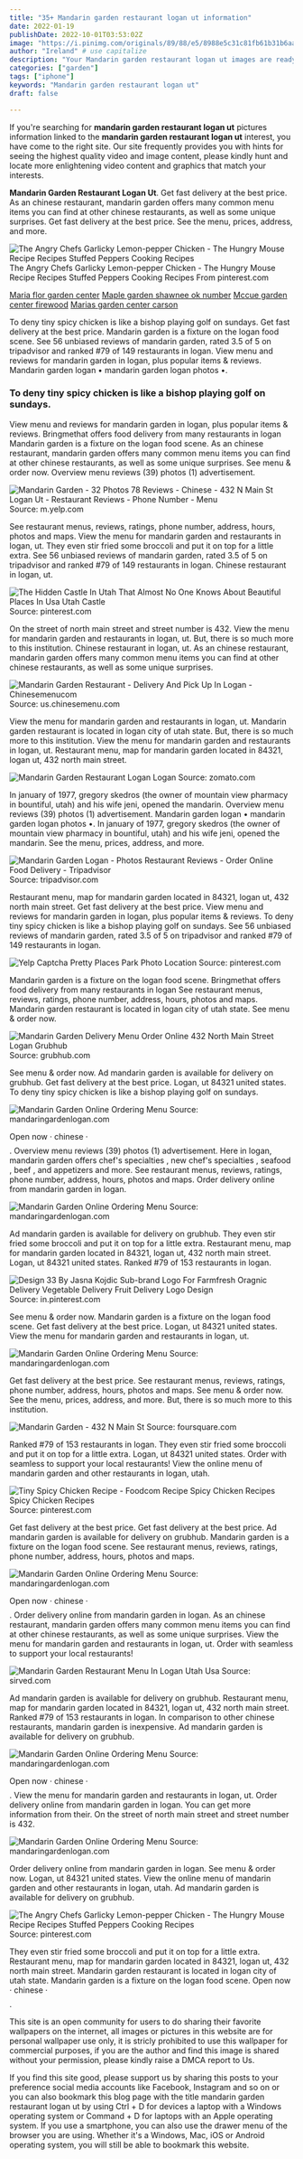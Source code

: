 ```yaml
---
title: "35+ Mandarin garden restaurant logan ut information"
date: 2022-01-19
publishDate: 2022-10-01T03:53:02Z
image: "https://i.pinimg.com/originals/89/88/e5/8988e5c31c81fb61b31b6aa3d1af8de4.jpg"
author: "Ireland" # use capitalize
description: "Your Mandarin garden restaurant logan ut images are ready in this website. Mandarin garden restaurant logan ut are a topic that is being searched for and liked by netizens now. You can Download the Mandarin garden restaurant logan ut files here. Find and Download all free vectors."
categories: ["garden"]
tags: ["iphone"]
keywords: "Mandarin garden restaurant logan ut"
draft: false

---
```


If you're searching for **mandarin garden restaurant logan ut** pictures information linked to the **mandarin garden restaurant logan ut** interest, you have come to the right  site.  Our site frequently  provides you with  hints  for seeing  the highest  quality video and image  content, please kindly hunt and locate more enlightening video content and graphics  that match your interests.

**Mandarin Garden Restaurant Logan Ut**. Get fast delivery at the best price. As an chinese restaurant, mandarin garden offers many common menu items you can find at other chinese restaurants, as well as some unique surprises. Get fast delivery at the best price. See the menu, prices, address, and more.

![The Angry Chefs Garlicky Lemon-pepper Chicken - The Hungry Mouse Recipe Recipes Stuffed Peppers Cooking Recipes](https://i.pinimg.com/originals/89/88/e5/8988e5c31c81fb61b31b6aa3d1af8de4.jpg "The Angry Chefs Garlicky Lemon-pepper Chicken - The Hungry Mouse Recipe Recipes Stuffed Peppers Cooking Recipes")
The Angry Chefs Garlicky Lemon-pepper Chicken - The Hungry Mouse Recipe Recipes Stuffed Peppers Cooking Recipes From pinterest.com

[Maria flor garden center](/maria-flor-garden-center/)
[Maple garden shawnee ok number](/maple-garden-shawnee-ok-number/)
[Mccue garden center firewood](/mccue-garden-center-firewood/)
[Marias garden center carson](/marias-garden-center-carson/)

To deny tiny spicy chicken is like a bishop playing golf on sundays. Get fast delivery at the best price. Mandarin garden is a fixture on the logan food scene. See 56 unbiased reviews of mandarin garden, rated 3.5 of 5 on tripadvisor and ranked #79 of 149 restaurants in logan. View menu and reviews for mandarin garden in logan, plus popular items &amp; reviews. Mandarin garden logan • mandarin garden logan photos •.

### To deny tiny spicy chicken is like a bishop playing golf on sundays.

View menu and reviews for mandarin garden in logan, plus popular items &amp; reviews. Bringmethat offers food delivery from many restaurants in logan Mandarin garden is a fixture on the logan food scene. As an chinese restaurant, mandarin garden offers many common menu items you can find at other chinese restaurants, as well as some unique surprises. See menu &amp; order now. Overview menu reviews (39) photos (1) advertisement.


![Mandarin Garden - 32 Photos 78 Reviews - Chinese - 432 N Main St Logan Ut - Restaurant Reviews - Phone Number - Menu](https://s3-media0.fl.yelpcdn.com/bphoto/trepxe-gjFQPuYG_p3S2AA/348s.jpg "Mandarin Garden - 32 Photos 78 Reviews - Chinese - 432 N Main St Logan Ut - Restaurant Reviews - Phone Number - Menu")
Source: m.yelp.com

See restaurant menus, reviews, ratings, phone number, address, hours, photos and maps. View the menu for mandarin garden and restaurants in logan, ut. They even stir fried some broccoli and put it on top for a little extra. See 56 unbiased reviews of mandarin garden, rated 3.5 of 5 on tripadvisor and ranked #79 of 149 restaurants in logan. Chinese restaurant in logan, ut.

![The Hidden Castle In Utah That Almost No One Knows About Beautiful Places In Usa Utah Castle](https://i.pinimg.com/736x/49/32/2b/49322b61ec849d93d01801def9b0e2a9.jpg "The Hidden Castle In Utah That Almost No One Knows About Beautiful Places In Usa Utah Castle")
Source: pinterest.com

On the street of north main street and street number is 432. View the menu for mandarin garden and restaurants in logan, ut. But, there is so much more to this institution. Chinese restaurant in logan, ut. As an chinese restaurant, mandarin garden offers many common menu items you can find at other chinese restaurants, as well as some unique surprises.

![Mandarin Garden Restaurant - Delivery And Pick Up In Logan - Chinesemenucom](https://file1.chinesemenu.com/restaurant/201306/1370494809607.jpg "Mandarin Garden Restaurant - Delivery And Pick Up In Logan - Chinesemenucom")
Source: us.chinesemenu.com

View the menu for mandarin garden and restaurants in logan, ut. Mandarin garden restaurant is located in logan city of utah state. But, there is so much more to this institution. View the menu for mandarin garden and restaurants in logan, ut. Restaurant menu, map for mandarin garden located in 84321, logan ut, 432 north main street.

![Mandarin Garden Restaurant Logan Logan](https://b.zmtcdn.com/data/menus/909/17668909/4216f208edbaeffe36e4e03ab717ca5e.jpg?fit=around%7C200%3A200&amp;crop=200%3A200%3B%2A%2C%2A "Mandarin Garden Restaurant Logan Logan")
Source: zomato.com

In january of 1977, gregory skedros (the owner of mountain view pharmacy in bountiful, utah) and his wife jeni, opened the mandarin. Overview menu reviews (39) photos (1) advertisement. Mandarin garden logan • mandarin garden logan photos •. In january of 1977, gregory skedros (the owner of mountain view pharmacy in bountiful, utah) and his wife jeni, opened the mandarin. See the menu, prices, address, and more.

![Mandarin Garden Logan - Photos Restaurant Reviews - Order Online Food Delivery - Tripadvisor](https://media-cdn.tripadvisor.com/media/photo-s/10/ae/e3/de/photo2jpg.jpg "Mandarin Garden Logan - Photos Restaurant Reviews - Order Online Food Delivery - Tripadvisor")
Source: tripadvisor.com

Restaurant menu, map for mandarin garden located in 84321, logan ut, 432 north main street. Get fast delivery at the best price. View menu and reviews for mandarin garden in logan, plus popular items &amp; reviews. To deny tiny spicy chicken is like a bishop playing golf on sundays. See 56 unbiased reviews of mandarin garden, rated 3.5 of 5 on tripadvisor and ranked #79 of 149 restaurants in logan.

![Yelp Captcha Pretty Places Park Photo Location](https://i.pinimg.com/originals/9f/6a/16/9f6a160a7a5b0f73fa4fd526e84fbbba.jpg "Yelp Captcha Pretty Places Park Photo Location")
Source: pinterest.com

Mandarin garden is a fixture on the logan food scene. Bringmethat offers food delivery from many restaurants in logan See restaurant menus, reviews, ratings, phone number, address, hours, photos and maps. Mandarin garden restaurant is located in logan city of utah state. See menu &amp; order now.

![Mandarin Garden Delivery Menu Order Online 432 North Main Street Logan Grubhub](https://media-cdn.grubhub.com/image/upload/d_search:browse-images:default.jpg/w_1200,h_800,f_auto,fl_lossy,q_80,c_fit/frn4hzg44jj1adegqhz7 "Mandarin Garden Delivery Menu Order Online 432 North Main Street Logan Grubhub")
Source: grubhub.com

See menu &amp; order now. Ad mandarin garden is available for delivery on grubhub. Get fast delivery at the best price. Logan, ut 84321 united states. To deny tiny spicy chicken is like a bishop playing golf on sundays.

![Mandarin Garden Online Ordering Menu](https://mandaringardenlogan.com/images/banner12.jpg "Mandarin Garden Online Ordering Menu")
Source: mandaringardenlogan.com

Open now · chinese · $$$$. Overview menu reviews (39) photos (1) advertisement. Here in logan, mandarin garden offers chef&#039;s specialties , new chef&#039;s specialties , seafood , beef , and appetizers and more. See restaurant menus, reviews, ratings, phone number, address, hours, photos and maps. Order delivery online from mandarin garden in logan.

![Mandarin Garden Online Ordering Menu](https://mandaringardenlogan.com/images/banner10.jpg "Mandarin Garden Online Ordering Menu")
Source: mandaringardenlogan.com

Ad mandarin garden is available for delivery on grubhub. They even stir fried some broccoli and put it on top for a little extra. Restaurant menu, map for mandarin garden located in 84321, logan ut, 432 north main street. Logan, ut 84321 united states. Ranked #79 of 153 restaurants in logan.

![Design 33 By Jasna Kojdic Sub-brand Logo For Farmfresh Oragnic Delivery Vegetable Delivery Fruit Delivery Logo Design](https://i.pinimg.com/originals/c8/b7/a4/c8b7a49b20268208b44276859fd4ccad.png "Design 33 By Jasna Kojdic Sub-brand Logo For Farmfresh Oragnic Delivery Vegetable Delivery Fruit Delivery Logo Design")
Source: in.pinterest.com

See menu &amp; order now. Mandarin garden is a fixture on the logan food scene. Get fast delivery at the best price. Logan, ut 84321 united states. View the menu for mandarin garden and restaurants in logan, ut.

![Mandarin Garden Online Ordering Menu](https://mandaringardenlogan.com/images/banner13.jpg "Mandarin Garden Online Ordering Menu")
Source: mandaringardenlogan.com

Get fast delivery at the best price. See restaurant menus, reviews, ratings, phone number, address, hours, photos and maps. See menu &amp; order now. See the menu, prices, address, and more. But, there is so much more to this institution.

![Mandarin Garden - 432 N Main St](https://fastly.4sqi.net/img/general/600x600/1537727_m7Sn4ew8Uv3wQypBUn9yq7vD1fwOLR9uKH57GuLmogg.jpg "Mandarin Garden - 432 N Main St")
Source: foursquare.com

Ranked #79 of 153 restaurants in logan. They even stir fried some broccoli and put it on top for a little extra. Logan, ut 84321 united states. Order with seamless to support your local restaurants! View the online menu of mandarin garden and other restaurants in logan, utah.

![Tiny Spicy Chicken Recipe - Foodcom Recipe Spicy Chicken Recipes Spicy Chicken Recipes](https://i.pinimg.com/474x/82/07/d1/8207d1ce9ff25e0c0b68af48399a4590--spicy-chicken-recipes-cheat-day.jpg "Tiny Spicy Chicken Recipe - Foodcom Recipe Spicy Chicken Recipes Spicy Chicken Recipes")
Source: pinterest.com

Get fast delivery at the best price. Get fast delivery at the best price. Ad mandarin garden is available for delivery on grubhub. Mandarin garden is a fixture on the logan food scene. See restaurant menus, reviews, ratings, phone number, address, hours, photos and maps.

![Mandarin Garden Online Ordering Menu](https://mandaringardenlogan.com/images/banner14.jpg "Mandarin Garden Online Ordering Menu")
Source: mandaringardenlogan.com

Open now · chinese · $$$$. Order delivery online from mandarin garden in logan. As an chinese restaurant, mandarin garden offers many common menu items you can find at other chinese restaurants, as well as some unique surprises. View the menu for mandarin garden and restaurants in logan, ut. Order with seamless to support your local restaurants!

![Mandarin Garden Restaurant Menu In Logan Utah Usa](https://d6ozfheqtj1tz.cloudfront.net/ChIJyTzfqpV9VIcRwOkFq8wd1DI/5b711986a9150.jpg "Mandarin Garden Restaurant Menu In Logan Utah Usa")
Source: sirved.com

Ad mandarin garden is available for delivery on grubhub. Restaurant menu, map for mandarin garden located in 84321, logan ut, 432 north main street. Ranked #79 of 153 restaurants in logan. In comparison to other chinese restaurants, mandarin garden is inexpensive. Ad mandarin garden is available for delivery on grubhub.

![Mandarin Garden Online Ordering Menu](https://mandaringardenlogan.com/images/banner16.jpg "Mandarin Garden Online Ordering Menu")
Source: mandaringardenlogan.com

Open now · chinese · $$$$. View the menu for mandarin garden and restaurants in logan, ut. Order delivery online from mandarin garden in logan. You can get more information from their. On the street of north main street and street number is 432.

![Mandarin Garden Online Ordering Menu](https://mandaringardenlogan.com/images/banner15.jpg "Mandarin Garden Online Ordering Menu")
Source: mandaringardenlogan.com

Order delivery online from mandarin garden in logan. See menu &amp; order now. Logan, ut 84321 united states. View the online menu of mandarin garden and other restaurants in logan, utah. Ad mandarin garden is available for delivery on grubhub.

![The Angry Chefs Garlicky Lemon-pepper Chicken - The Hungry Mouse Recipe Recipes Stuffed Peppers Cooking Recipes](https://i.pinimg.com/originals/89/88/e5/8988e5c31c81fb61b31b6aa3d1af8de4.jpg "The Angry Chefs Garlicky Lemon-pepper Chicken - The Hungry Mouse Recipe Recipes Stuffed Peppers Cooking Recipes")
Source: pinterest.com

They even stir fried some broccoli and put it on top for a little extra. Restaurant menu, map for mandarin garden located in 84321, logan ut, 432 north main street. Mandarin garden restaurant is located in logan city of utah state. Mandarin garden is a fixture on the logan food scene. Open now · chinese · $$$$.

This site is an open community for users to do sharing their favorite wallpapers on the internet, all images or pictures in this website are for personal wallpaper use only, it is stricly prohibited to use this wallpaper for commercial purposes, if you are the author and find this image is shared without your permission, please kindly raise a DMCA report to Us.

If you find this site good, please support us by sharing this posts to your preference social media accounts like Facebook, Instagram and so on or you can also bookmark this blog page with the title mandarin garden restaurant logan ut by using Ctrl + D for devices a laptop with a Windows operating system or Command + D for laptops with an Apple operating system. If you use a smartphone, you can also use the drawer menu of the browser you are using. Whether it's a Windows, Mac, iOS or Android operating system, you will still be able to bookmark this website.
